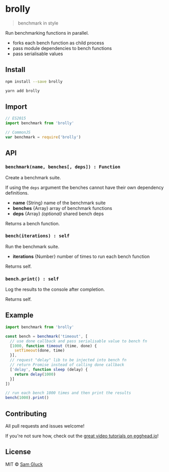 # brolly

> benchmark in style

Run benchmarking functions in parallel.

- forks each bench function as child process
- pass module dependencies to bench functions
- pass serialisable values

## Install

```sh
npm install --save brolly
```

```sh
yarn add brolly
```

## Import

```js
// ES2015
import benchmark from 'brolly'
```

```js
// CommonJS
var benchmark = require('brolly')
```

## API

### `benchmark(name, benches[, deps]) : Function`

Create a benchmark suite.

If using the `deps` argument the benches cannot have their own dependency definitions.

- __name__ {String} name of the benchmark suite
- __benches__ {Array} array of benchmark functions
- __deps__ {Array} _(optional)_ shared bench deps

Returns a bench function.

### `bench(iterations) : self`

Run the benchmark suite.

- __iterations__ {Number} number of times to run each bench function

Returns self.

### `bench.print() : self`

Log the results to the console after completion.

Returns self.

## Example

```js
import benchmark from 'brolly'

const bench = benchmark('timeout', [
  // use done callback and pass serialisable value to bench fn
  [1000, function timeout (time, done) {
    setTimeout(done, time)
  }],
  // request "delay" lib to be injected into bench fn
  // return Promise instead of calling done callback
  ['delay', function sleep (delay) {
    return delay(1000)
  }]
])

// run each bench 1000 times and then print the results
bench(1000).print()
```

## Contributing

All pull requests and issues welcome!

If you're not sure how, check out the [great video tutorials on egghead.io](http://bit.ly/2aVzthz)!

## License

MIT © [Sam Gluck](https://github.com/sdgluck)




